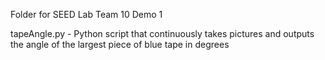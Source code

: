 Folder for SEED Lab Team 10 Demo 1

tapeAngle.py - Python script that continuously takes pictures and outputs the angle of the largest piece of blue tape in degrees
